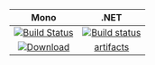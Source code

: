 |Mono |.NET |
|:---:|:---:|
|[![Build Status](https://travis-ci.org/acolono/opentrigger-distributor.svg?branch=master)](https://travis-ci.org/acolono/opentrigger-distributor)|[![Build status](https://ci.appveyor.com/api/projects/status/77hxglwiulne2a1r/branch/master?svg=true)](https://ci.appveyor.com/project/piccaso/opentrigger-distributor/branch/master)|
|[ ![Download](https://api.bintray.com/packages/opentrigger/deb/opentrigger-distributor/images/download.svg) ](https://bintray.com/opentrigger/deb/opentrigger-distributor/_latestVersion)|[artifacts](https://ci.appveyor.com/project/piccaso/opentrigger-distributor/build/artifacts)|
